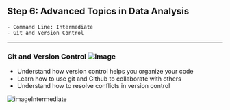##  **Step 6: Advanced Topics in Data Analysis**
    - Command Line: Intermediate
    - Git and Version Control
----------------------------------------------------------

### **Git and Version Control** ![image](https://user-images.githubusercontent.com/65978629/114477065-f07b1380-9bd1-11eb-99cc-305b335e79b0.png)


* Understand how version control helps you organize your code
* Learn how to use git and Github to collaborate with others
* Understand how to resolve conflicts in version control


![image](https://user-images.githubusercontent.com/65978629/114476959-b90c6700-9bd1-11eb-981f-d9024dbb9cb4.png)Intermediate
